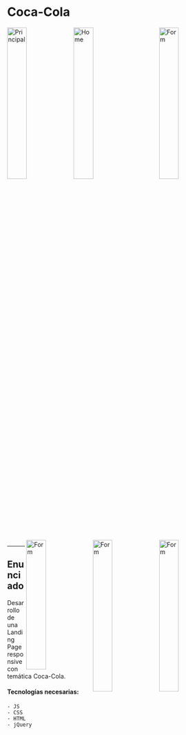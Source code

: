 # Coca-Cola

<div>
<img align="left" src="https://user-images.githubusercontent.com/58791994/128064128-e69b8f20-0cc8-4759-990e-950693d33e96.jpeg" alt="Principal" width="30%" />
<img align="center" src="https://user-images.githubusercontent.com/58791994/128064294-874d627d-9119-4bb0-b81c-67bfdcfe3f4f.jpeg" alt="Home" width="30%"/>
<img align="right" src="https://user-images.githubusercontent.com/58791994/128064311-e449ba32-b8b8-4a0d-b9a4-357b0da36c4a.jpeg" alt="Form" width="30%"/>
</div>
<br>
<div>
<img align="right" src="https://user-images.githubusercontent.com/58791994/128064315-19c5c0d4-6129-479d-8d0a-9c11dc63939d.jpeg" alt="Form" width="30%"/>
<img align="right" src="https://user-images.githubusercontent.com/58791994/128064328-9e873ae3-a9fd-44e7-8aa0-15f5dc230016.jpeg" alt="Form" width="30%"/>
</div>
<div>
    <img align="right" src="https://user-images.githubusercontent.com/58791994/128065504-44f01171-e862-41e4-b8c6-86ca7d5ca44f.png" alt="Form" width="30%" height="300px"/>
</div>
<hr/>

## Enunciado

Desarrollo de una Landing Page responsive con temática Coca-Cola.

#### Tecnologías necesarias:
    - JS
    - CSS
    - HTML
    - jQuery
